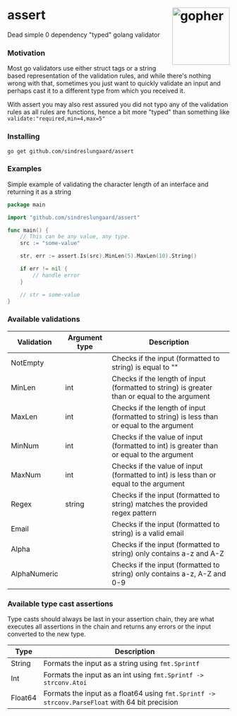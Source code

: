 # assert <img src="https://storage.googleapis.com/gopherizeme.appspot.com/gophers/1dc4851c11e2ec6e05533c2e7d87df1687cf97fc.png" alt="gopher" width="130" align="right">

Dead simple 0 dependency "typed" golang validator

### Motivation

Most go validators use either struct tags or a string based representation of the validation rules, and while there's nothing wrong with that, sometimes you just want to quickly validate an input and perhaps cast it to a different type from which you received it.

With assert you may also rest assured you did not typo any of the validation rules as all rules are functions, hence a bit more "typed" than something like `validate:"required,min=4,max=5"`

### Installing

```
go get github.com/sindreslungaard/assert
```

### Examples

Simple example of validating the character length of an interface and returning it as a string

```go
package main

import "github.com/sindreslungaard/assert"

func main() {
    // This can be any value, any type.
    src := "some-value"

    str, err := assert.Is(src).MinLen(5).MaxLen(10).String()

    if err != nil {
        // handle error
    }

    // str = some-value
}
```

### Available validations

| Validation   | Argument type | Description                                                                                  |
| ------------ | ------------- | -------------------------------------------------------------------------------------------- |
| NotEmpty     |               | Checks if the input (formatted to string) is equal to ""                                     |
| MinLen       | int           | Checks if the length of input (formatted to string) is greater than or equal to the argument |
| MaxLen       | int           | Checks if the length of input (formatted to string) is less than or equal to the argument    |
| MinNum       | int           | Checks if the value of input (formatted to int) is greater than or equal to the argument     |
| MaxNum       | int           | Checks if the value of input (formatted to int) is less than or equal to the argument        |
| Regex        | string        | Checks if the input (formatted to string) matches the provided regex pattern                 |
| Email        |               | Checks if the input (formatted to string) is a valid email                                   |
| Alpha        |               | Checks if the input (formatted to string) only contains a-z and A-Z                          |
| AlphaNumeric |               | Checks if the input (formatted to string) only contains a-z, A-Z and 0-9                     |

### Available type cast assertions

Type casts should always be last in your assertion chain, they are what executes all assertions in the chain and returns any errors or the input converted to the new type.

| Type    | Description                                                                                    |
| ------- | ---------------------------------------------------------------------------------------------- |
| String  | Formats the input as a string using `fmt.Sprintf`                                              |
| Int     | Formats the input as an int using `fmt.Sprintf -> strconv.Atoi`                                |
| Float64 | Formats the input as a float64 using `fmt.Sprintf -> strconv.ParseFloat` with 64 bit precision |
